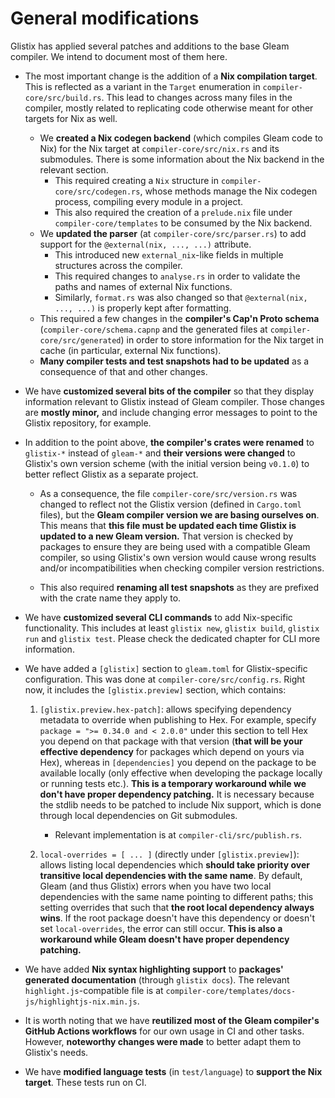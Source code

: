 # General modifications

Glistix has applied several patches and additions to the base Gleam compiler. We intend to document most of them here.

- The most important change is the addition of a **Nix compilation target**. This is reflected as a variant in the `Target` enumeration in `compiler-core/src/build.rs`.
This lead to changes across many files in the compiler, mostly related to replicating code otherwise meant for other targets for Nix as well.
    - We **created a Nix codegen backend** (which compiles Gleam code to Nix) for the Nix target at `compiler-core/src/nix.rs` and its submodules. There is some information about the Nix backend in the relevant section.
        - This required creating a `Nix` structure in `compiler-core/src/codegen.rs`, whose methods manage the Nix codegen process, compiling every module in a project.
        - This also required the creation of a `prelude.nix` file under `compiler-core/templates` to be consumed by the Nix backend.
    - We **updated the parser** (at `compiler-core/src/parser.rs`) to add support for the `@external(nix, ..., ...)` attribute.
        - This introduced new `external_nix`-like fields in multiple structures across the compiler.
        - This required changes to `analyse.rs` in order to validate the paths and names of external Nix functions.
        - Similarly, `format.rs` was also changed so that `@external(nix, ..., ...)` is properly kept after formatting.
    - This required a few changes in the **compiler's Cap'n Proto schema** (`compiler-core/schema.capnp` and the generated files at `compiler-core/src/generated`) in order to store information for the Nix target in cache (in particular, external Nix functions).
    - **Many compiler tests and test snapshots had to be updated** as a consequence of that and other changes.

- We have **customized several bits of the compiler** so that they display information relevant to Glistix instead of Gleam compiler. Those changes are **mostly minor,** and include changing error messages to point to the Glistix repository, for example.

- In addition to the point above, **the compiler's crates were renamed** to `glistix-*` instead of `gleam-*` and **their versions were changed** to Glistix's own version scheme (with the initial version being `v0.1.0`) to better reflect Glistix as a separate project.

    - As a consequence, the file `compiler-core/src/version.rs` was changed to reflect not the Glistix version (defined in `Cargo.toml` files), but the **Gleam compiler version we are basing ourselves on**. This means that **this file must be updated each time Glistix is updated to a new Gleam version.** That version is checked by packages to ensure they are being used with a compatible Gleam compiler, so using Glistix's own version would cause wrong results and/or incompatibilities when checking compiler version restrictions.

    - This also required **renaming all test snapshots** as they are prefixed with the crate name they apply to.

- We have **customized several CLI commands** to add Nix-specific functionality. This includes at least `glistix new`, `glistix build`, `glistix run` and `glistix test`. Please check the dedicated chapter for CLI more information.

- We have added a `[glistix]` section to `gleam.toml` for Glistix-specific configuration. This was done at `compiler-core/src/config.rs`. Right now, it includes the `[glistix.preview]` section, which contains:
    1. `[glistix.preview.hex-patch]`: allows specifying dependency metadata to override when publishing to Hex. For example, specify `package = ">= 0.34.0 and < 2.0.0"` under this section to tell Hex you depend on that package with that version (**that will be your effective dependency** for packages which depend on yours via Hex), whereas in `[dependencies]` you depend on the package to be available locally (only effective when developing the package locally or running tests etc.). **This is a temporary workaround while we don't have proper dependency patching.** It is necessary because the stdlib needs to be patched to include Nix support, which is done through local dependencies on Git submodules.
        - Relevant implementation is at `compiler-cli/src/publish.rs`.

    2. `local-overrides = [ ... ]` (directly under `[glistix.preview]`): allows listing local dependencies which **should take priority over transitive local dependencies with the same name**. By default, Gleam (and thus Glistix) errors when you have two local dependencies with the same name pointing to different paths; this setting overrides that such that **the root local dependency always wins**. If the root package doesn't have this dependency or doesn't set `local-overrides`, the error can still occur. **This is also a workaround while Gleam doesn't have proper dependency patching.**

- We have added **Nix syntax highlighting support** to **packages' generated documentation** (through `glistix docs`). The relevant `highlight.js`-compatible file is at `compiler-core/templates/docs-js/highlightjs-nix.min.js`.

- It is worth noting that we have **reutilized most of the Gleam compiler's GitHub Actions workflows** for our own usage in CI and other tasks. However, **noteworthy changes were made** to better adapt them to Glistix's needs.

- We have **modified language tests** (in `test/language`) to **support the Nix target**. These tests run on CI.
